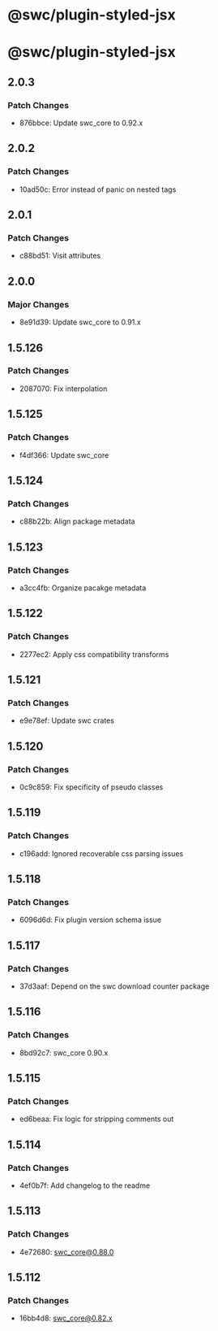 # @swc/plugin-styled-jsx

# @swc/plugin-styled-jsx

## 2.0.3

### Patch Changes

- 876bbce: Update swc_core to 0.92.x

## 2.0.2

### Patch Changes

- 10ad50c: Error instead of panic on nested tags

## 2.0.1

### Patch Changes

- c88bd51: Visit attributes

## 2.0.0

### Major Changes

- 8e91d39: Update swc_core to 0.91.x

## 1.5.126

### Patch Changes

- 2087070: Fix interpolation

## 1.5.125

### Patch Changes

- f4df366: Update swc_core

## 1.5.124

### Patch Changes

- c88b22b: Align package metadata

## 1.5.123

### Patch Changes

- a3cc4fb: Organize pacakge metadata

## 1.5.122

### Patch Changes

- 2277ec2: Apply css compatibility transforms

## 1.5.121

### Patch Changes

- e9e78ef: Update swc crates

## 1.5.120

### Patch Changes

- 0c9c859: Fix specificity of pseudo classes

## 1.5.119

### Patch Changes

- c196add: Ignored recoverable css parsing issues

## 1.5.118

### Patch Changes

- 6096d6d: Fix plugin version schema issue

## 1.5.117

### Patch Changes

- 37d3aaf: Depend on the swc download counter package

## 1.5.116

### Patch Changes

- 8bd92c7: swc_core 0.90.x

## 1.5.115

### Patch Changes

- ed6beaa: Fix logic for stripping comments out

## 1.5.114

### Patch Changes

- 4ef0b7f: Add changelog to the readme

## 1.5.113

### Patch Changes

- 4e72680: swc_core@0.88.0

## 1.5.112

### Patch Changes

- 16bb4d8: swc_core@0.82.x
